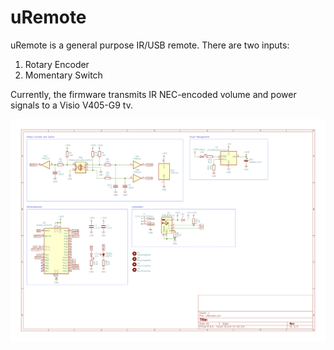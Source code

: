 # uRemote

uRemote is a general purpose IR/USB remote. There are two inputs:

1. Rotary Encoder
2. Momentary Switch

Currently, the firmware transmits IR NEC-encoded volume and power signals to a Visio V405-G9 tv. 

![Schematic](./images/schematic.png)